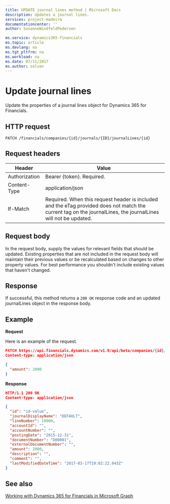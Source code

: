 ```yaml
---
title: UPDATE journal lines method | Microsoft Docs
description: Updates a journal lines.
services: project-madeira
documentationcenter: ''
author: SusanneWindfeldPedersen

ms.service: dynamics365-financials
ms.topic: article
ms.devlang: na
ms.tgt_pltfrm: na
ms.workload: na
ms.date: 07/11/2017
ms.author: solsen
---
```


# Update journal lines
Update the properties of a journal lines object for Dynamics 365 for Financials.

## HTTP request

```
PATCH /financials/companies/{id}/journals/{ID}/journalLines/{id}
```

## Request headers
|Header|Value|
|------|-----|
|Authorization |Bearer {token}. Required.|
|Content-Type  |application/json|
|If-Match      |Required. When this request header is included and the eTag provided does not match the current tag on the journalLines, the journalLines will not be updated. |

## Request body
In the request body, supply the values for relevant fields that should be updated. Existing properties that are not included in the request body will maintain their previous values or be recalculated based on changes to other property values. For best performance you shouldn't include existing values that haven't changed.

## Response
If successful, this method returns a ```200 OK``` response code and an updated journalLines object in the response body.

## Example

**Request**

Here is an example of the request.
```json
PATCH https://api.financials.dynamics.com/v1.0/api/beta/companies/{id}/journals/{ID}/journalLines{id}
Content-type: application/json

{
  "amount": 2000
}
```

**Response**

```json
HTTP/1.1 200 OK
Content-type: application/json

{
  "id": "id-value",
  "journalDisplayName": "DEFAULT",
  "lineNumber": 10000,
  "accountId": "",
  "accountNumber": "",
  "postingDate": "2015-12-31",
  "documentNumber": "D00001",
  "externalDocumentNumber": "",
  "amount": 2000,
  "description": "",
  "comment": "",
  "lastModifiedDateTime": "2017-03-17T19:02:22.043Z"
}
```

## See also
[Working with Dynamics 365 for Financials in Microsoft Graph](../resources/dynamics_overview.md) 
